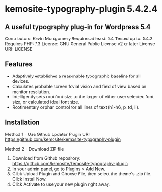 # kemosite-typography-plugin 5.4.2.4
## A useful typography plug-in for Wordpress 5.4

Contributors: Kevin Montgomery
Requires at least: 5.4
Tested up to: 5.4.2
Requires PHP: 7.3
License: GNU General Public License v2 or later
License URI: LICENSE

## Features
 - Adaptively establishes a reasonable typographic baseline for all devices.
 - Calculates probable screen fovial vision and field of view based on monitor resolution.
 - Intelligently sets root font size to the larger of either user selected font size, or calculated ideal font size.
 - Rootimentary orphan control for all lines of text (h1-h6, p, td, li).

## Installation
Method 1 - Use Github Updater
Plugin URI: https://github.com/kemosite/kemosite-typography-plugin

Method 2 - Download ZIP file
1. Download from Github repository: https://github.com/kemosite/kemosite-typography-plugin
2. In your admin panel, go to Plugins > Add New.
3. Click Upload Plugin and Choose File, then select the theme's .zip file. Click Install Now.
4. Click Activate to use your new plugin right away.
